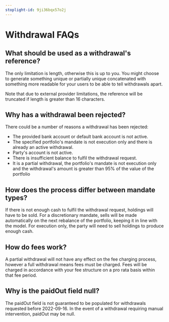 ```yaml
---
stoplight-id: 9ji36bqx57o2j
---
```


# Withdrawal FAQs

## What should be used as a withdrawal's reference?

The only limitation is length, otherwise this is up to you. You might choose to generate something unique or partially unique concatenated with something more readable for your users to be able to tell withdrawals apart.

Note that due to external provider limitations, the reference will be truncated if length is greater than 16 characters.

## Why has a withdrawal been rejected?

There could be a number of reasons a withdrawal has been rejected:

- The provided bank account or default bank account is not active.
- The specified portfolio's mandate is not execution only and there is already an active withdrawal.
- Party's account is not active.
- There is insufficient balance to fulfil the withdrawal request.
- It is a partial withdrawal, the portfolio's mandate is not execution only and the withdrawal's amount is greater than 95% of the value of the portfolio

## How does the process differ between mandate types?

If there is not enough cash to fulfil the withdrawal request, holdings will have to be sold. For a discretionary mandate, sells will be made automatically on the next rebalance of the portfolio, keeping it in line with the model. For execution only, the party will need to sell holdings to produce enough cash.

## How do fees work?

A partial withdrawal will not have any effect on the fee charging process, however a full withdrawal means fees must be charged. Fees will be charged in accordance with your fee structure on a pro rata basis within that fee period.

## Why is the paidOut field null?

The paidOut field is not guaranteed to be populated for withdrawals requested before 2022-09-16. In the event of a withdrawal requiring manual intervention, paidOut may be null.
